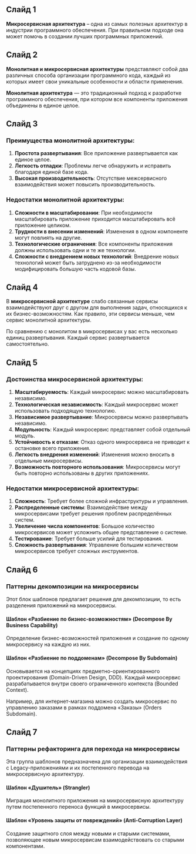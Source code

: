 ## Слайд 1
**Микросервисная архитектура** – одна из самых полезных архитектур в индустрии программного обеспечения. При правильном подходе она может помочь в создании лучших программных приложений.

## Слайд 2
**Монолитная и микросервисная архитектуры** представляют собой два различных способа организации программного кода, каждый из которых имеет свои уникальные особенности и области применения.

**Монолитная архитектура** — это традиционный подход к разработке программного обеспечения, при котором все компоненты приложения объединены в единое целое.

## Слайд 3
### Преимущества монолитной архитектуры:
1. **Простота развертывания**: Все приложение развертывается как единое целое.
2. **Легкость отладки**: Проблемы легче обнаружить и исправить благодаря единой базе кода.
3. **Высокая производительность**: Отсутствие межсервисного взаимодействия может повысить производительность.

### Недостатки монолитной архитектуры:
1. **Сложности в масштабировании**: При необходимости масштабировать приложение приходится масштабировать всё приложение целиком.
2. **Трудности в внесении изменений**: Изменения в одном компоненте могут повлиять на другие.
3. **Технологические ограничения**: Все компоненты приложения должны использовать одни и те же технологии.
4. **Сложности с внедрением новых технологий**: Внедрение новых технологий может быть затруднено из-за необходимости модифицировать большую часть кодовой базы.

## Слайд 4
В **микросервисной архитектуре** слабо связанные сервисы взаимодействуют друг с другом для выполнения задач, относящихся к их бизнес-возможностям. Как правило, эти сервисы меньше, чем сервис монолитной архитектуры. 

По сравнению с монолитом в микросервисах у вас есть несколько единиц развертывания. Каждый сервис развертывается самостоятельно.

## Слайд 5
### Достоинства микросервисной архитектуры:
1. **Масштабируемость**: Каждый микросервис можно масштабировать независимо.
2. **Технологическая независимость**: Каждый микросервис может использовать подходящую технологию.
3. **Независимое развертывание**: Микросервисы можно развертывать независимо.
4. **Модульность**: Каждый микросервис представляет собой отдельный модуль.
5. **Устойчивость к отказам**: Отказ одного микросервиса не приводит к остановке всего приложения.
6. **Легкость внедрения изменений**: Изменения можно вносить в отдельные микросервисы.
7. **Возможность повторного использования**: Микросервисы могут быть повторно использованы в других приложениях.

### Недостатки микросервисной архитектуры:
1. **Сложность**: Требует более сложной инфраструктуры и управления.
2. **Распределенные системы**: Взаимодействие между микросервисами требует решения проблем распределённых систем.
3. **Увеличение числа компонентов**: Большое количество микросервисов может усложнить общее представление о системе.
4. **Тестирование**: Требует больше усилий для тестирования.
5. **Сложность развертывания**: Управление большим количеством микросервисов требует сложных инструментов.

## Слайд 6
### Паттерны декомпозиции на микросервисы
Этот блок шаблонов предлагает решения для декомпозиции, то есть разделения приложений на микросервисы.

#### Шаблон «Разбиение по бизнес-возможностям» (Decompose By Business Capability)
Определение бизнес-возможностей приложения и создание по одному микросервису на каждую из них.

#### Шаблон «Разбиение по поддоменам» (Decompose By Subdomain)
Основывается на концепциях предметно-ориентированного проектирования (Domain-Driven Design, DDD). Каждый микросервис разрабатывается внутри своего ограниченного контекста (Bounded Context).

Например, для интернет-магазина можно создать микросервис по управлению заказами в рамках поддомена «Заказы» (Orders Subdomain).

## Слайд 7
### Паттерны рефакторинга для перехода на микросервисы
Эта группа шаблонов предназначена для организации взаимодействия с Legacy-приложениями и их постепенного перевода на микросервисную архитектуру.

#### Шаблон «Душитель» (Strangler)
Миграция монолитного приложения на микросервисную архитектуру путем постепенного переноса функций в микросервисы.

#### Шаблон «Уровень защиты от повреждений» (Anti-Corruption Layer)
Создание защитного слоя между новыми и старыми системами, позволяющее новым микросервисам взаимодействовать со старыми компонентами.